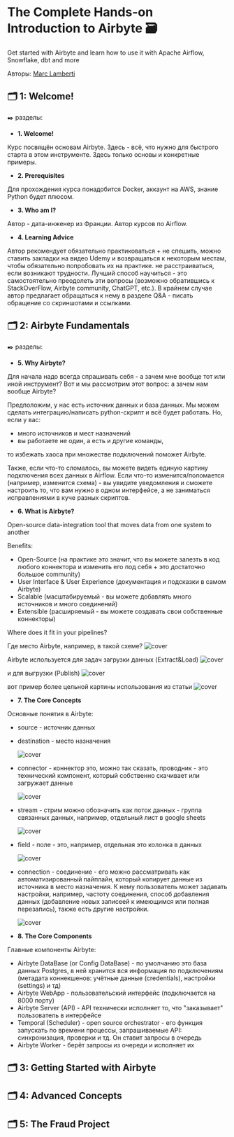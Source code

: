 # The Complete Hands-on Introduction to Airbyte 🗃️
Get started with Airbyte and learn how to use it with Apache Airflow, Snowflake, dbt and more

Авторы: [Marc Lamberti](https://www.udemy.com/course/the-complete-hands-on-introduction-to-airbyte/?couponCode=ST19MT60324#instructor-1)

## 🗂️ 1: Welcome!
✒️ разделы:

- **1. Welcome!**

Курс посвящён основам Airbyte. Здесь - всё, что нужно для быстрого старта в этом инструменте. Здесь только основы и конкретные примеры.

- **2. Prerequisites**
  
Для прохождения курса понадобится Docker, аккаунт на AWS, знание Python будет плюсом.

- **3. Who am I?**
  
Автор - дата-инженер из Франции. Автор курсов по Airflow. 

- **4. Learning Advice**

Автор рекомендует обязательно практиковаться + не спешить, можно ставить закладки на видео Udemy и возвращаться к некоторым местам, чтобы обязательно попробовать их на практике. не расстраиваться, если возникают трудности. Лучший способ научиться - это самостоятельно преодолеть эти вопросы (возможно обратившись к StackOverFlow, Airbyte community, ChatGPT, etc.). В крайнем случае автор предлагает обращаться к нему в разделе Q&A - писать обращение со скриншотами и ссылками.

## 🗂️ 2: Airbyte Fundamentals
✒️ разделы:
- **5. Why Airbyte?**

Для начала надо всегда спрашивать себя - а зачем мне вообще тот или иной инструмент? Вот и мы рассмотрим этот вопрос: а зачем нам вообще Airbyte?

Предположим, у нас есть источник данных и база данных. Мы можем сделать интеграцию/написать python-скрипт и всё будет работать. Но, если у вас:
  - много источников и мест назначений
  - вы работаете не один, а есть и другие команды,

то избежать хаоса при множестве подключений поможет Airbyte.

Также, если что-то сломалось, вы можете видеть единую картину подключения всех данных в Airflow. Если что-то изменится/поломается (например, изменится схема) - вы увидите уведомления и сможете настроить то, что вам нужно в одном интерфейсе, а не заниматься исправлениями в куче разных скриптов.
- **6. What is Airbyte?**

Open-source data-integration tool that moves data from one system to another

Benefits:
  - Open-Source (на практике это значит, что вы можете залезть в код любого коннектора и изменить его под себя + это достаточно большое community)
  - User Interface & User Experience (документация и подсказки в самом Airbyte)
  - Scalable (масштабируемый - вы можете добавлять много источников и много соединений)
  - Extensible (расширяемый - вы можете создавать свои собственные коннекторы)

Where does it fit in your pipelines?

Где место Airbyte, например, в такой схеме?
![cover](https://github.com/Malakhova-Natalya/IT_courses/blob/main/The%20Complete%20Hands-on%20Introduction%20to%20Airbyte/01%20-%20Airbyte%20in%20ELT%20ETL%20processes.png)

Airbyte используется для задач загрузки данных (Extract&Load)
![cover](https://github.com/Malakhova-Natalya/IT_courses/blob/main/The%20Complete%20Hands-on%20Introduction%20to%20Airbyte/02%20-%20Airbyte%20in%20ELT%20ETL%20processes.png)

и для выгрузки (Publish)
![cover](https://github.com/Malakhova-Natalya/IT_courses/blob/main/The%20Complete%20Hands-on%20Introduction%20to%20Airbyte/03%20-%20Airbyte%20in%20ELT%20ETL%20processes.png)

вот пример более цельной картины использования из статьи
![cover](https://github.com/Malakhova-Natalya/IT_courses/blob/main/The%20Complete%20Hands-on%20Introduction%20to%20Airbyte/04%20-%20Airbyte%20in%20ELT%20ETL%20processes.png)

- **7. The Core Concepts**

Основные понятия в Airbyte:
- source - источник данных
- destination - место назначения

  ![cover](https://github.com/Malakhova-Natalya/IT_courses/blob/main/The%20Complete%20Hands-on%20Introduction%20to%20Airbyte/05%20-%20source%20and%20destination.png)

  
- connector - коннектор это, можно так сказать, проводник - это технический компонент, который собственно скачивает или загружает данные

  ![cover](https://github.com/Malakhova-Natalya/IT_courses/blob/main/The%20Complete%20Hands-on%20Introduction%20to%20Airbyte/06%20-%20connector.png)

  
- stream - стрим можно обозначить как поток данных - группа связанных данных, например, отдельный лист в google sheets

  ![cover](https://github.com/Malakhova-Natalya/IT_courses/blob/main/The%20Complete%20Hands-on%20Introduction%20to%20Airbyte/07%20-%20stream.png)

  
- field - поле - это, например, отдельная это колонка в данных

  ![cover](https://github.com/Malakhova-Natalya/IT_courses/blob/main/The%20Complete%20Hands-on%20Introduction%20to%20Airbyte/08%20-%20field.png)

  
- connection - соединение - его можно рассматривать как автоматизированный пайплайн, который копирует данные из источника в место назначения. К нему пользователь может задавать настройки, например, частоту соединения, способ добавления данных (добавление новых записеей к имеющимся или полная перезапись), также есть другие настройки.

  ![cover](https://github.com/Malakhova-Natalya/IT_courses/blob/main/The%20Complete%20Hands-on%20Introduction%20to%20Airbyte/09%20-%20connection.png)

- **8. The Core Components**

Главные компоненты Airbyte:
- Airbyte DataBase (or Config DataBase) - по умолчанию это база данных Postgres, в ней хранится вся информация по подключениям (метадата коннекшенов: учётные данные (credentials), настройки (settings) и тд)
- Airbyte WebApp - пользовательский интерфейс (подключается на 8000 порту)
- Airbyte Server (API) - API технически исполняет то, что "заказывает" пользователь в интерфейсе
- Temporal (Scheduler) - open source orchestrator - его функция запускать по времени процессы, запрашиваемые API: синхронизация, проверки и тд. Он ставит запросы в очередь
- Airbyte Worker - берёт запросы из очереди и исполняет их


## 🗂️ 3: Getting Started with Airbyte

## 🗂️ 4: Advanced Concepts

## 🗂️ 5: The Fraud Project

